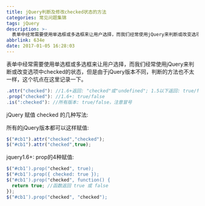 ```yaml
---
title: jQuery判断及修改checked状态的方法
categories: 常见问题集锦
tags: jQuery
description: >-
  表单中经常需要使用单选框或多选框来让用户选择，而我们经常使用jQuery来判断或改变选项中checked的状态，但是由于jQuery版本不同，判断的方法也不太一样，这个坑点在这里记录一下。
abbrlink: 634e
date: 2017-01-05 16:28:03
---
```


表单中经常需要使用单选框或多选框来让用户选择，而我们经常使用jQuery来判断或改变选项中checked的状态，但是由于jQuery版本不同，判断的方法也不太一样，这个坑点在这里记录一下。

<!-- more -->

```js
.attr("checked"): //1.6+返回: "checked"或"undefined"; 1.5以下返回: true/false
.prop("checked"): //1.6+: true/false
.is(":checked"): //所有版本: true/false，注意冒号
```

jQuery 赋值 checked 的几种写法:

所有的jQuery版本都可以这样赋值:

```js
$("#cb1").attr("checked","checked");
$("#cb1").attr("checked",true);
```

jquery1.6+: prop的4种赋值:

```js
$("#cb1″).prop("checked", true);  
$("#cb1″).prop({ checked: true });
$("#cb1″).prop("checked", function() {
  return true; //函数返回 true 或 false
});
$("#cb1″).prop("checked", "checked");
```
